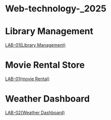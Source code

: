 # Web-technology-_2025

# Library Management
[LAB-01(Library Management)](https://github.com/Matam-Rohith/Web-technology-_2025/blob/main/LAB-01/WT_LAB_01(Part-01)%5BLibrary%5D.html)
# Movie Rental Store
[LAB-01(movie Rental)](https://github.com/Matam-Rohith/Web-technology-_2025/blob/main/LAB-01/WT_LAB_01(Part-02)%5BMovies%5D.html)
# Weather Dashboard
[LAB-02(Weather Dashboard)](https://github.com/Matam-Rohith/Web-technology-2025/blob/main/Lab-02/Lab-02(Part-1)%5BWeather%5D.html)




